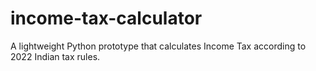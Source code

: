 # income-tax-calculator
A lightweight Python prototype that calculates Income Tax according to 2022 Indian tax rules.
